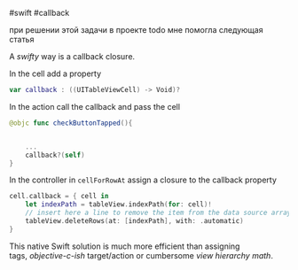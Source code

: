 #swift #callback

при решении этой задачи в проекте todo мне помогла следующая статья

A _swifty_ way is a callback closure.

In the cell add a property
```swift
var callback : ((UITableViewCell) -> Void)?
```

In the action call the callback and pass the cell

```swift
@objc func checkButtonTapped(){


    ...     
    callback?(self)
}
```

In the controller in `cellForRowAt` assign a closure to the callback property

```swift
cell.callback = { cell in
    let indexPath = tableView.indexPath(for: cell)!
    // insert here a line to remove the item from the data source array.
    tableView.deleteRows(at: [indexPath], with: .automatic) 
}
```

This native Swift solution is much more efficient than assigning tags, _objective-c-ish_ target/action or cumbersome _view hierarchy math_.

